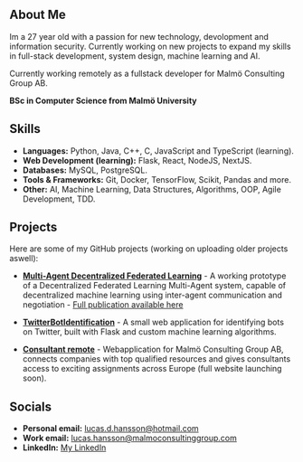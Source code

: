 ## About Me  
Im a 27 year old with a passion for new technology, devolopment and information security. Currently working on new projects to expand my skills in full-stack development, system design, machine learning and AI.

Currently working remotely as a fullstack developer for Malmö Consulting Group AB.
 
**BSc in Computer Science from Malmö University**

## Skills  
- **Languages:** Python, Java, C++, C, JavaScript and TypeScript (learning).
- **Web Development (learning):** Flask, React, NodeJS, NextJS.
- **Databases:** MySQL, PostgreSQL.
- **Tools & Frameworks:** Git, Docker, TensorFlow, Scikit, Pandas and more.
- **Other:** AI, Machine Learning, Data Structures, Algorithms, OOP, Agile Development, TDD.

## Projects  
Here are some of my GitHub projects (working on uploading older projects aswell): 
- **[Multi-Agent Decentralized Federated Learning](https://github.com/lucasvonhagen/Multi-Agent-Decentralized-Federated-Learning)** - A working prototype of a Decentralized Federated Learning Multi-Agent system, capable of decentralized machine learning using inter-agent communication and negotiation - [Full publication available here](https://mau.diva-portal.org/smash/record.jsf?pid=diva2%3A1901651&dswid=-2330)

- **[TwitterBotIdentification](https://github.com/lucasvonhagen/TwitterBotIdentification)** - A small web application for identifying bots on Twitter, built with Flask and custom machine learning algorithms.
  
- **[Consultant remote](https://consultantremote.com)** - Webapplication for Malmö Consulting Group AB, connects companies with top qualified resources and gives consultants access to exciting assignments across Europe (full website launching soon).


## Socials
- **Personal email:** [lucas.d.hansson@hotmail.com](mailto:lucas.d.hansson@hotmail.com)
- **Work email:** [lucas.hansson@malmoconsultinggroup.com](mailto:lucas.hansson@malmoconsultinggroup.com)    
- **LinkedIn:** [My LinkedIn](https://www.linkedin.com/in/lucas-hansson-b97027264/)
